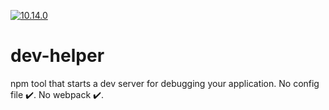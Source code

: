 [![10.14.0](https://img.shields.io/node/v/dev-helper.svg?style=flat)](http://nodejs.org/download/)
# dev-helper
npm tool that starts a dev server for debugging your application. No config file :heavy_check_mark:. No webpack :heavy_check_mark:.
